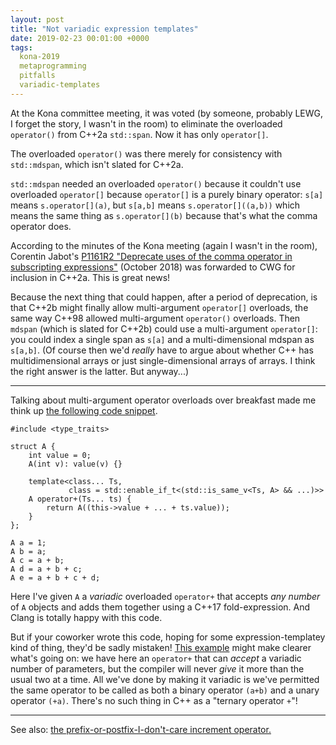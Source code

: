 ```yaml
---
layout: post
title: "Not variadic expression templates"
date: 2019-02-23 00:01:00 +0000
tags:
  kona-2019
  metaprogramming
  pitfalls
  variadic-templates
---
```


At the Kona committee meeting, it was voted (by someone, probably LEWG, I forget the story,
I wasn't in the room) to eliminate the overloaded `operator()` from C++2a `std::span`.
Now it has only `operator[]`.

The overloaded `operator()` was there merely for consistency with `std::mdspan`,
which isn't slated for C++2a.

`std::mdspan` needed an overloaded `operator()` because it couldn't use overloaded `operator[]`
because `operator[]` is a purely binary operator: `s[a]` means `s.operator[](a)`, but
`s[a,b]` means `s.operator[]((a,b))` which means the same thing as `s.operator[](b)` because
that's what the comma operator does.

According to the minutes of the Kona meeting (again I wasn't in the room), Corentin Jabot's
[P1161R2 "Deprecate uses of the comma operator in subscripting expressions"](http://www.open-std.org/jtc1/sc22/wg21/docs/papers/2019/p1161r2.html)
(October 2018) was forwarded to CWG for inclusion in C++2a. This is great news!

Because the next thing that could happen, after a period of deprecation, is that C++2b might
finally allow multi-argument `operator[]` overloads, the same way C++98 allowed multi-argument
`operator()` overloads. Then `mdspan` (which is slated for C++2b) could use a multi-argument
`operator[]`: you could index a single span as `s[a]` and a multi-dimensional mdspan as `s[a,b]`.
(Of course then we'd *really* have to argue about whether C++ has multidimensional arrays or
just single-dimensional arrays of arrays. I think the right answer is the latter. But anyway...)

----

Talking about multi-argument operator overloads over breakfast made me think up
[the following code snippet](https://godbolt.org/z/c6QKTd).

    #include <type_traits>

    struct A {
        int value = 0;
        A(int v): value(v) {}

        template<class... Ts,
                 class = std::enable_if_t<(std::is_same_v<Ts, A> && ...)>>
        A operator+(Ts... ts) {
            return A((this->value + ... + ts.value));
        }
    };

    A a = 1;
    A b = a;
    A c = a + b;
    A d = a + b + c;
    A e = a + b + c + d;

Here I've given `A` a _variadic_ overloaded `operator+` that accepts _any number_ of `A` objects
and adds them together using a C++17 fold-expression. And Clang is totally happy with this code.

But if your coworker wrote this code, hoping for some expression-templatey kind of thing,
they'd be sadly mistaken! [This example](https://godbolt.org/z/4o08Iy) might make clearer what's
going on: we have here an `operator+` that can _accept_ a variadic number of parameters, but the
compiler will never _give_ it more than the usual two at a time. All we've done by making it
variadic is we've permitted the same operator to be called as both a binary operator `(a+b)`
and a unary operator `(+a)`. There's no such thing in C++ as a "ternary operator `+`"!

----

See also: [the prefix-or-postfix-I-don't-care increment operator.](https://godbolt.org/z/bymrOW)
